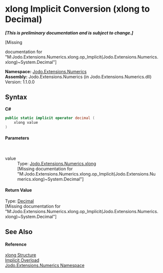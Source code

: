 # xlong&nbsp;Implicit Conversion (xlong to Decimal)
 _**\[This is preliminary documentation and is subject to change.\]**_

\[Missing <summary> documentation for "M:Jodo.Extensions.Numerics.xlong.op_Implicit(Jodo.Extensions.Numerics.xlong)~System.Decimal"\]

**Namespace:**&nbsp;<a href="N_Jodo_Extensions_Numerics">Jodo.Extensions.Numerics</a><br />**Assembly:**&nbsp;Jodo.Extensions.Numerics (in Jodo.Extensions.Numerics.dll) Version: 1.1.0.0

## Syntax

**C#**<br />
``` C#
public static implicit operator decimal (
	xlong value
)
```


#### Parameters
&nbsp;<dl><dt>value</dt><dd>Type: <a href="T_Jodo_Extensions_Numerics_xlong">Jodo.Extensions.Numerics.xlong</a><br />\[Missing <param name="value"/> documentation for "M:Jodo.Extensions.Numerics.xlong.op_Implicit(Jodo.Extensions.Numerics.xlong)~System.Decimal"\]</dd></dl>

#### Return Value
Type: <a href="https://docs.microsoft.com/dotnet/api/system.decimal" target="_blank" rel="noopener noreferrer">Decimal</a><br />\[Missing <returns> documentation for "M:Jodo.Extensions.Numerics.xlong.op_Implicit(Jodo.Extensions.Numerics.xlong)~System.Decimal"\]

## See Also


#### Reference
<a href="T_Jodo_Extensions_Numerics_xlong">xlong Structure</a><br /><a href="Overload_Jodo_Extensions_Numerics_xlong_op_Implicit">Implicit Overload</a><br /><a href="N_Jodo_Extensions_Numerics">Jodo.Extensions.Numerics Namespace</a><br />